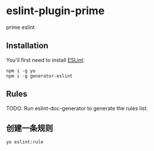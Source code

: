 # eslint-plugin-prime

prime eslint

## Installation

You'll first need to install [ESLint](https://eslint.org/):
```
npm i -g yo
npm i -g generator-eslint
```

## Rules

<!-- begin auto-generated rules list -->
TODO: Run eslint-doc-generator to generate the rules list.
<!-- end auto-generated rules list -->

## 创建一条规则

```
yo eslint:rule
```


